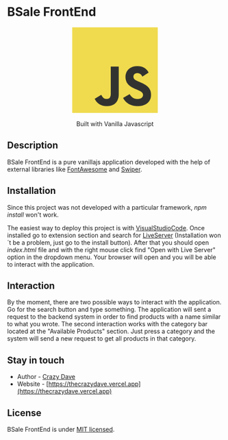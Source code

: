 # BSale FrontEnd

<p align="center">
  <a href="https://developer.mozilla.org/es/docs/Web/JavaScript" target="blank"><img src="https://github.com/voodootikigod/logo.js/blob/master/js.png?raw=true" width="200" alt="Nest Logo" /></a>
</p>

  <p align="center">Built with Vanilla Javascript</p>

## Description

BSale FrontEnd is a pure vanillajs application developed with the help of external libraries like [FontAwesome](https://fontawesome.com/) and [Swiper](https://swiperjs.com/).

## Installation 

Since this project was not developed with a particular framework, _npm_ _install_ won't work.

The easiest way to deploy this project is with [VisualStudioCode](https://code.visualstudio.com/). Once installed go to extension section and search for [LiveServer]() (Installation won´t be a problem, just go to the install button). After that you should open _index_._html_ file and with the right mouse click find "Open with Live Server" option in the dropdown menu. Your browser will open and you will be able  to interact with the application.

## Interaction

By the moment, there are two possible ways to interact with the application. Go for the search button and type something. The application will sent a request to the backend system in order to find products with a name similar to what you wrote. The second interaction works with the category bar  located at the "Available Products" section. Just press a category and the system will send a new request to get all products in that category.

## Stay in touch

- Author - [Crazy Dave](https://www.linkedin.com/in/crazy-dave/)
- Website - [https://thecrazydave.vercel.app](https://thecrazydave.vercel.app)

## License
BSale FrontEnd is under [MIT licensed](LICENSE).